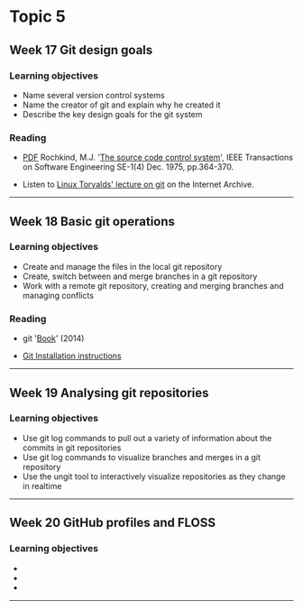 # Topic 5

## Week 17 Git design goals

### Learning objectives

- Name several version control systems
- Name the creator of git and explain why he created it
- Describe the key design goals for the git system

### Reading

- [PDF](../08-PDF/The%20source%20code%20control%20system.pdf) Rochkind, M.J. '[The source code control system](https://ieeexplore.ieee.org/document/6312866)', IEEE Transactions on Software Engineering SE-1(4) Dec. 1975, pp.364-370.

- Listen to [Linux Torvalds' lecture on git](https://archive.org/details/LinusTorvaldsOnGittechTalk) on the Internet Archive.

---

## Week 18 Basic git operations

### Learning objectives

- Create and manage the files in the local git repository
- Create, switch between and merge branches in a git repository
- Work with a remote git repository, creating and merging branches and managing conflicts

### Reading

- git '[Book](https://git-scm.com/book/en/v2)' (2014)

- [Git Installation instructions](../08-PDF/Week%2018%20worksheet-1.pdf)

---

## Week 19 Analysing git repositories

### Learning objectives

- Use git log commands to pull out a variety of information about the commits in git repositories
- Use git log commands to visualize branches and merges in a git repository
- Use the ungit tool to interactively visualize repositories as they change in realtime

***

## Week 20 GitHub profiles and FLOSS

### Learning objectives

-
-
- 

***
